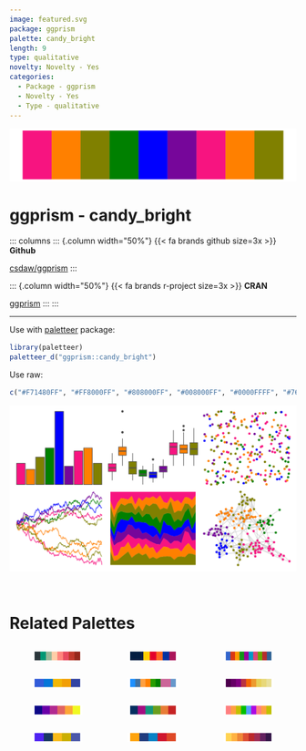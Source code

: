```yaml
---
image: featured.svg
package: ggprism
palette: candy_bright
length: 9
type: qualitative
novelty: Novelty - Yes
categories:
  - Package - ggprism
  - Novelty - Yes
  - Type - qualitative
---
```


![](featured.svg)

# ggprism - candy_bright 

::: columns
::: {.column width="50%"}
{{< fa brands github size=3x >}}
**Github**

[csdaw/ggprism](https://github.com/csdaw/ggprism)
:::

::: {.column width="50%"}
{{< fa brands r-project size=3x >}}
**CRAN**

[ggprism](https://CRAN.R-project.org/package=ggprism)
:::
:::

<hr> 

Use with [paletteer](https://emilhvitfeldt.github.io/paletteer/) package:

```r
library(paletteer)
paletteer_d("ggprism::candy_bright")
```

Use raw:

```r
c("#F71480FF", "#FF8000FF", "#808000FF", "#008000FF", "#0000FFFF", "#76069AFF", "#F71480FF", "#FF8000FF", "#808000FF")
``` 

![](examples.png) 

<br>

# Related Palettes

<div class="list" style="display: grid; grid-template-columns: auto auto auto;"> <figure class="figure">
<a href="../../awtools/a_palette/"> <img src="../../awtools/a_palette/featured.svg" style="width: 100%;" class="figure-img"></a>
</figure> <figure class="figure">
<a href="../../nbapalettes/nuggets_80s/"> <img src="../../nbapalettes/nuggets_80s/featured.svg" style="width: 100%;" class="figure-img"></a>
</figure> <figure class="figure">
<a href="../../ggthemes/gdoc/"> <img src="../../ggthemes/gdoc/featured.svg" style="width: 100%;" class="figure-img"></a>
</figure> <figure class="figure">
<a href="../../fishualize/Halichoeres_dimidiatus/"> <img src="../../fishualize/Halichoeres_dimidiatus/featured.svg" style="width: 100%;" class="figure-img"></a>
</figure> <figure class="figure">
<a href="../../ggprism/spring/"> <img src="../../ggprism/spring/featured.svg" style="width: 100%;" class="figure-img"></a>
</figure> <figure class="figure">
<a href="../../trekcolors/enara/"> <img src="../../trekcolors/enara/featured.svg" style="width: 100%;" class="figure-img"></a>
</figure> <figure class="figure">
<a href="../../ggprism/plasma/"> <img src="../../ggprism/plasma/featured.svg" style="width: 100%;" class="figure-img"></a>
</figure> <figure class="figure">
<a href="../../ggthemes/excel_Slice/"> <img src="../../ggthemes/excel_Slice/featured.svg" style="width: 100%;" class="figure-img"></a>
</figure> <figure class="figure">
<a href="../../ggprism/candy_soft/"> <img src="../../ggprism/candy_soft/featured.svg" style="width: 100%;" class="figure-img"></a>
</figure> <figure class="figure">
<a href="../../fishualize/Stegastes_variabilis/"> <img src="../../fishualize/Stegastes_variabilis/featured.svg" style="width: 100%;" class="figure-img"></a>
</figure> <figure class="figure">
<a href="../../nbapalettes/blazers_city/"> <img src="../../nbapalettes/blazers_city/featured.svg" style="width: 100%;" class="figure-img"></a>
</figure> <figure class="figure">
<a href="../../MetBrewer/Tam/"> <img src="../../MetBrewer/Tam/featured.svg" style="width: 100%;" class="figure-img"></a>
</figure> 
</div>
